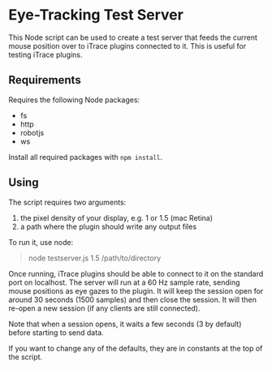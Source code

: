 # Eye-Tracking Test Server

This Node script can be used to create a test server that feeds the current
mouse position over to iTrace plugins connected to it.  This is useful for
testing iTrace plugins.

## Requirements

Requires the following Node packages:

- fs
- http
- robotjs
- ws

Install all required packages with `npm install`.

## Using

The script requires two arguments:

1. the pixel density of your display, e.g. 1 or 1.5 (mac Retina)
2. a path where the plugin should write any output files

To run it, use node:

> node testserver.js 1.5 /path/to/directory

Once running, iTrace plugins should be able to connect to it on the standard
port on localhost.  The server will run at a 60 Hz sample rate, sending mouse
positions as eye gazes to the plugin.  It will keep the session open for around
30 seconds (1500 samples) and then close the session.  It will then re-open a
new session (if any clients are still connected).

Note that when a session opens, it waits a few seconds (3 by default) before
starting to send data.

If you want to change any of the defaults, they are in constants at the top of
the script.
